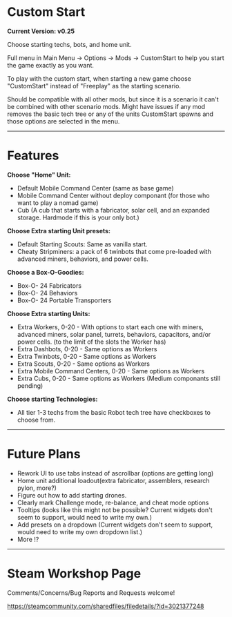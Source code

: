 # Custom Start
**Current Version: v0.25**

Choose starting techs, bots, and home unit.

Full menu in Main Menu -> Options -> Mods -> CustomStart to help you start the game exactly as you want.

To play with the custom start, when starting a new game choose "CustomStart" instead of "Freeplay" as the starting scenario.

Should be compatible with all other mods, but since it is a scenario it can't be combined with other scenario mods. Might have issues if any mod removes the basic tech tree or any of the units CustomStart spawns and those options are selected in the menu.

----
# Features

**Choose "Home" Unit:**

- Default Mobile Command Center (same as base game)
- Mobile Command Center without deploy componant (for those who want to play a nomad game)
- Cub (A cub that starts with a fabricator, solar cell, and an expanded storage. Hardmode if this is your only bot.)

**Choose Extra starting Unit presets:**

- Default Starting Scouts: Same as vanilla start.
- Cheaty Stripminers: a pack of 6 twinbots that come pre-loaded with advanced miners, behaviors, and power cells.

**Choose a Box-O-Goodies:**

- Box-O- 24 Fabricators
- Box-O- 24 Behaviors
- Box-O- 24 Portable Transporters

**Choose Extra starting Units:**

- Extra Workers, 0-20 - With options to start each one with miners, advanced miners, solar panel, turrets, behaviors, capacitors, and/or power cells. (to the limit of the slots the Worker has)
- Extra Dashbots, 0-20 - Same options as Workers
- Extra Twinbots, 0-20 - Same options as Workers
- Extra Scouts, 0-20 - Same options as Workers
- Extra Mobile Command Centers, 0-20 - Same options as Workers
- Extra Cubs, 0-20 - Same options as Workers (Medium componants still pending)

**Choose starting Technologies:**

- All tier 1-3 techs from the basic Robot tech tree have checkboxes to choose from.

----
# Future Plans

- Rework UI to use tabs instead of ascrollbar (options are getting long)
- Home unit additional loadout(extra fabricator, assemblers, research pylon, more?)
- Figure out how to add starting drones.
- Clearly mark Challenge mode, re-balance, and cheat mode options
- Tooltips (looks like this might not be possible? Current widgets don't seem to support, would need to write my own.)
- Add presets on a dropdown (Current widgets don't seem to support, would need to write my own dropdown list.)
- More !?

---- 
# Steam Workshop Page

Comments/Concerns/Bug Reports and Requests welcome!

https://steamcommunity.com/sharedfiles/filedetails/?id=3021377248
